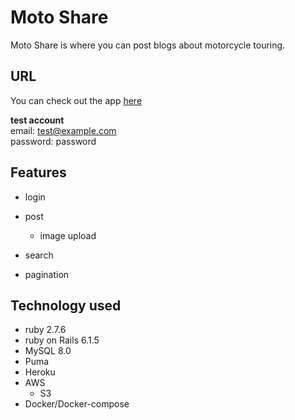 # Moto Share

Moto Share is where you can post blogs about motorcycle touring.


## URL

You can check out the app [here](https://blog-kts.herokuapp.com/)

**test account**<br>
email: test@example.com<br>
password: password


## Features

* login

* post
  * image upload

* search

* pagination


## Technology used

* ruby 2.7.6
* ruby on Rails 6.1.5
* MySQL 8.0
* Puma
* Heroku
* AWS
  * S3
* Docker/Docker-compose
